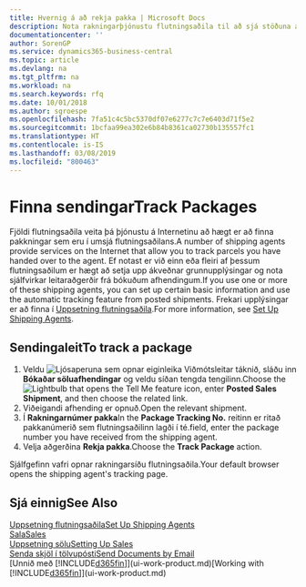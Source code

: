 ```yaml
---
title: Hvernig á að rekja pakka | Microsoft Docs
description: Nota rakningarþjónustu flutningsaðila til að sjá stöðuna á sendingu.
documentationcenter: ''
author: SorenGP
ms.service: dynamics365-business-central
ms.topic: article
ms.devlang: na
ms.tgt_pltfrm: na
ms.workload: na
ms.search.keywords: rfq
ms.date: 10/01/2018
ms.author: sgroespe
ms.openlocfilehash: 7fa51c4c5bc5370df07e6277c7c7e6403d71f5e2
ms.sourcegitcommit: 1bcfaa99ea302e6b84b8361ca02730b135557fc1
ms.translationtype: HT
ms.contentlocale: is-IS
ms.lasthandoff: 03/08/2019
ms.locfileid: "800463"
---
```

# <a name="track-packages"></a><span data-ttu-id="efc71-103">Finna sendingar</span><span class="sxs-lookup"><span data-stu-id="efc71-103">Track Packages</span></span>
<span data-ttu-id="efc71-104">Fjöldi flutningsaðila veita þá þjónustu á Internetinu að hægt er að finna pakkningar sem eru í umsjá flutningsaðilans.</span><span class="sxs-lookup"><span data-stu-id="efc71-104">A number of shipping agents provide services on the Internet that allow you to track parcels you have handed over to the agent.</span></span> <span data-ttu-id="efc71-105">Ef notast er við einn eða fleiri af þessum flutningsaðilum er hægt að setja upp ákveðnar grunnupplýsingar og nota sjálfvirkar leitaraðgerðir frá bókuðum afhendingum.</span><span class="sxs-lookup"><span data-stu-id="efc71-105">If you use one or more of these shipping agents, you can set up certain basic information and use the automatic tracking feature from posted shipments.</span></span> <span data-ttu-id="efc71-106">Frekari upplýsingar er að finna í [Uppsetning flutningsaðila](sales-how-to-set-up-shipping-agents.md).</span><span class="sxs-lookup"><span data-stu-id="efc71-106">For more information, see [Set Up Shipping Agents](sales-how-to-set-up-shipping-agents.md).</span></span>  

## <a name="to-track-a-package"></a><span data-ttu-id="efc71-107">Sendingaleit</span><span class="sxs-lookup"><span data-stu-id="efc71-107">To track a package</span></span>
1. <span data-ttu-id="efc71-108">Veldu ![Ljósaperuna sem opnar eiginleika Viðmótsleitar](media/ui-search/search_small.png "Segðu mér hvað þú vilt gera") táknið, sláðu inn **Bókaðar söluafhendingar** og veldu síðan tengda tengilinn.</span><span class="sxs-lookup"><span data-stu-id="efc71-108">Choose the ![Lightbulb that opens the Tell Me feature](media/ui-search/search_small.png "Tell me what you want to do") icon, enter **Posted Sales Shipment**, and then choose the related link.</span></span>
2. <span data-ttu-id="efc71-109">Viðeigandi afhending er opnuð.</span><span class="sxs-lookup"><span data-stu-id="efc71-109">Open the relevant shipment.</span></span>
3. <span data-ttu-id="efc71-110">Í **Rakningarnúmer pakka**</span><span class="sxs-lookup"><span data-stu-id="efc71-110">In the **Package Tracking No.**</span></span> <span data-ttu-id="efc71-111">reitinn er ritað pakkanúmerið sem flutningsaðilinn lagði í té.</span><span class="sxs-lookup"><span data-stu-id="efc71-111">field, enter the package number you have received from the shipping agent.</span></span>
4. <span data-ttu-id="efc71-112">Velja aðgerðina **Rekja pakka**.</span><span class="sxs-lookup"><span data-stu-id="efc71-112">Choose the **Track Package** action.</span></span>

<span data-ttu-id="efc71-113">Sjálfgefinn vafri opnar rakningarsíðu flutningsaðila.</span><span class="sxs-lookup"><span data-stu-id="efc71-113">Your default browser opens the shipping agent's tracking page.</span></span>

## <a name="see-also"></a><span data-ttu-id="efc71-114">Sjá einnig</span><span class="sxs-lookup"><span data-stu-id="efc71-114">See Also</span></span>
[<span data-ttu-id="efc71-115">Uppsetning flutningsaðila</span><span class="sxs-lookup"><span data-stu-id="efc71-115">Set Up Shipping Agents</span></span>](sales-how-to-set-up-shipping-agents.md)  
[<span data-ttu-id="efc71-116">Sala</span><span class="sxs-lookup"><span data-stu-id="efc71-116">Sales</span></span>](sales-manage-sales.md)  
[<span data-ttu-id="efc71-117">Uppsetning sölu</span><span class="sxs-lookup"><span data-stu-id="efc71-117">Setting Up Sales</span></span>](sales-setup-sales.md)  
[<span data-ttu-id="efc71-118">Senda skjöl í tölvupósti</span><span class="sxs-lookup"><span data-stu-id="efc71-118">Send Documents by Email</span></span>](ui-how-send-documents-email.md)  
<span data-ttu-id="efc71-119">[Unnið með [!INCLUDE[d365fin](includes/d365fin_md.md)]](ui-work-product.md)</span><span class="sxs-lookup"><span data-stu-id="efc71-119">[Working with [!INCLUDE[d365fin](includes/d365fin_md.md)]](ui-work-product.md)</span></span>
